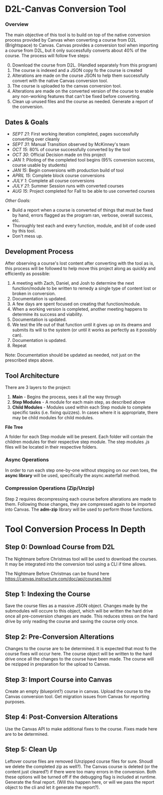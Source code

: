 # D2L-Canvas Conversion Tool

### Overview
The main objective of this tool is to build on top of the native conversion process provided by Canvas when converting a course from D2L (Brightspace) to Canvas. Canvas provides a conversion tool when importing a course from D2L, but it only successfully converts about 40% of the course. The process will follow five steps:

0. Download the course from D2L. (Handled separately from this program)
1. The course is indexed and a JSON copy fo the course is created
2. Alterations are made on the course JSON to help them successfully convert with the native Canvas conversion tool.
3. The course is uploaded to the canvas conversion tool.
4. Alterations are made on the converted version of the course to enable any non-working features that can't be fixed before converting.
5. Clean up unused files and the course as needed. Generate a report of the conversion.

## Dates & Goals
- *SEPT 21*: First working iteration completed, pages successfully converting over cleanly
- *SEPT 31*: Manual Transition observed by McKinney's team
- *OCT 15*: 80% of course successfully converted by the tool
- *OCT 30*: Official Decision made on this project
- *JAN 1*: Piloting of the completed tool begins (95% conversion success, course usable by students)
- *JAN 15*: Begin conversions with production build of tool
- *APRIL 15*: Complete block course conversions
- *JULY 1*: Complete all course conversions
- *JULY 21*: Summer Session runs with converted courses
- *AUG 15*: Project completed for Fall to be able to use converted courses

*Other Goals:*
- Build a report when a course is converted of things that must be fixed by hand, errors flagged as the program ran, verbose, overall success, etc.
- Thoroughly test each and every function, module, and bit of code used by this tool.
- Don't mess up.

## Development Process
After observing a course's lost content after converting with the tool as is, this process will be followed to help move this project along as quickly and efficiently as possible:

1. A meeting with Zach, Daniel, and Josh to determine the next function/module to be written to remedy a single type of content lost or broken in conversion.
3. Documentation is updated.
4. A few days are spent focused on creating that function/module.
5. When a working version is completed, another meeting happens to determine its success and viability.
6. Documentation is updated.
7. We test the life out of that function until it gives up on its dreams and submits its will to the system (or until it works as perfectly as it possibly can).
8. Documentation is updated.
9. Repeat

Note: Documentation should be updated as needed, not just on the prescribed steps above.

## Tool Architecture

There are 3 layers to the project:
1. **Main** - Begins the process, sees it all the way through
2. **Step Modules** - A module for each main step, as described above
3. **Child Modules** - Modules used within each Step module to complete specific tasks (i.e. fixing quizzes). In cases where it is appropriate, there may be child modules for child modules.

**File Tree**

A folder for each Step module will be present. Each folder will contain the children modules for their respective step module. The step modules *.js* files will be located in their respective folders.

### Async Operations

In order to run each step one-by-one without stepping on our own toes, the **async library** will be used, specifically the async.waterfall method.

### Compression Operations (Zip/Unzip)

Step 2 requires decompressing each course before alterations are made to them. Following those changes, they are compressed again to be imported into Canvas. The **adm-zip** library will be used to perform those functions.

# Tool Conversion Process In Depth


## Step 0: Download Course from D2L

The Nightmare before Christmas tool will be used to download the courses. It may be integrated into the conversion tool using a CLI if time allows.

The Nightmare Before Christmas can be found here https://canvas.instructure.com/doc/api/courses.html

## Step 1: Indexing the Course

Save the course files as a massive JSON object. Changes made by the submodules will occure to this object, which will be written the hard drive once all pre-conversion changes are made.
This reduces stress on the hard drive by only reading the course and saving the course only once.

## Step 2: Pre-Conversion Alterations

Changes to the course are to be determined. It is expected that most fo the course fixes will occur here.
The course object will be written to the hard drive once all the changes to the course have been made.
The course will be rezipped in preparation for the upload to Canvas.

## Step 3: Import Course into Canvas

Create an empty (blueprint?) course in canvas.
Upload the course to the Canvas conversion tool.
Get migration issues from Canvas for reporting purposes.

## Step 4: Post-Conversion Alterations

Use the Canvas API to make additional fixes to the course. Fixes made here are to be determined.

## Step 5: Clean Up

Leftover course files are removed (Unzipped course files for sure. Shoudl we delete the completed zip as well?).
The Canvas course is deleted (or the content just cleared?) if there were too many errors in the conversion.
Both these options will be turned off if the debugging flag is included at runtime.
Generate the final report. (Will this happen here, or will we pass the report object to the cli and let it generate the report?).

